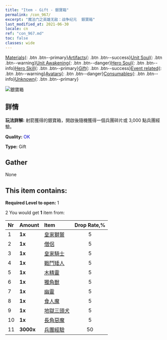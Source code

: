 ```yaml
---
title: "Item - Gift - 銀寶箱"
permalink: /con_967/
excerpt: "魔法门之英雄无敌：战争纪元  銀寶箱"
last_modified_at: 2021-06-30
locale: cn
ref: "con_967.md"
toc: false
classes: wide
---
```

 [Materials](/ItemsCN/){: .btn .btn--primary}[Artifacts](/ItemsCN/Artifacts/){: .btn .btn--success}[Unit Soul](/ItemsCN/UnitSoul/){: .btn .btn--warning}[Unit Awakening](/ItemsCN/UnitAwakening/){: .btn .btn--danger}[Hero Soul](/ItemsCN/HeroSoul/){: .btn .btn--info}[Hero Skill](/ItemsCN/HeroSkill/){: .btn .btn--primary}[Gift](/ItemsCN/Gift/){: .btn .btn--success}[Event related](/ItemsCN/Events/){: .btn .btn--warning}[Avatars](/ItemsCN/Avatars/){: .btn .btn--danger}[Consumables](/ItemsCN/Consumables/){: .btn .btn--info}[Unknown](/ItemsCN/Unknown/){: .btn .btn--primary}

 ![銀寶箱](/images/t/i_50002.png)

## 詳情
 **玩法詳解:** 射箭獲得的銀寶箱，開啟後隨機獲得一個兵團碎片或 3,000 點兵團經驗。

 **Quality:** <span style="color: #0000CD">OK</span>

 **Type:** Gift

## Gather

  None

## This item contains:

 **Required Level to open:** 1

 2 You would get **1** item  from:

  | Nr | Amount |     Item    | Drop Rate,% |
  |:---|:-------|:------------|:---------:|
  | 1 |  **1x** | [皇家獅鷲](/cn/Items/unt_192/) | 5 | 
  | 2 |  **1x** | [僧侶](/cn/Items/unt_194/) | 5 | 
  | 3 |  **1x** | [皇家騎士](/cn/Items/unt_195/) | 5 | 
  | 4 |  **1x** | [戰鬥矮人](/cn/Items/unt_200/) | 5 | 
  | 5 |  **1x** | [木精靈](/cn/Items/unt_201/) | 5 | 
  | 6 |  **1x** | [獨角獸](/cn/Items/unt_204/) | 5 | 
  | 7 |  **1x** | [幽靈](/cn/Items/unt_210/) | 5 | 
  | 8 |  **1x** | [食人魔](/cn/Items/unt_220/) | 5 | 
  | 9 |  **1x** | [地獄三頭犬](/cn/Items/unt_228/) | 5 | 
  | 10 |  **1x** | [長角惡魔](/cn/Items/unt_229/) | 5 | 
  | 11 |  **3000x** | [兵團經驗](/cn/Items/con_902/) | 50 | 
